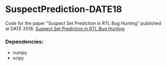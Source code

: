 # SuspectPrediction-DATE18
Code for the paper "Suspect Set Prediction in RTL Bug Hunting" published at DATE 2018. 
[Suspect Set Prediction in RTL Bug Hunting](http://www.eecg.utoronto.ca/~veneris/date18.pdf)

### Dependencies:
 - numpy 
 - scipy
